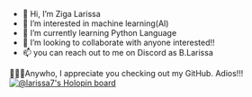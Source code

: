 - 👋 Hi, I’m Ziga Larissa
- 👀 I’m interested in machine learning(AI)
- 🌱 I’m currently learning Python Language
- 💞️ I’m looking to collaborate with anyone interested!!
- 📫 you can reach out to me on Discord as B.Larissa 

🎈🎈🎈Anywho, I appreciate you checking out my GitHub. Adios!!!
[![@larissa7's Holopin board](https://holopin.me/larissa7)](https://holopin.io/@larissa7)
<!---
ZigaLarissa/ZigaLarissa is a ✨ special ✨ repository because its `README.md` (this file) appears on your GitHub profile.
You can click the Preview link to take a look at your changes.
--->
